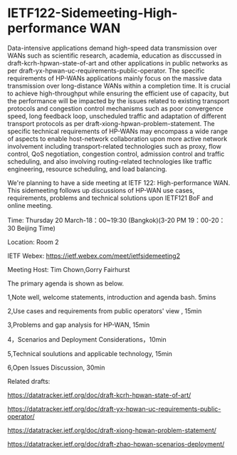 # IETF122-Sidemeeting-High-performance WAN

Data-intensive applications demand high-speed data transmission over WANs such as scientific research, academia, education as 
disccussed in draft-kcrh-hpwan-state-of-art and other applications in public networks as per draft-yx-hpwan-uc-requirements-public-operator.
The specific requirements of HP-WANs applications mainly focus on the massive data transmission over long-distance WANs within a 
completion time. It is crucial to achieve high-throughput while ensuring the efficient use of capacity, but the performance will be impacted by
the issues related to existing transport protocols and congestion control mechanisms such as poor convergence speed, long feedback loop, 
unscheduled traffic and adaptation of different transport protocols as per draft-xiong-hpwan-problem-statement. The specific technical requirements 
of HP-WANs may encompass a wide range of aspects to enable host-network collaboration upon more active network involvement including transport-related
technologies such as proxy, flow control, QoS negotiation, congestion control, admission control and traffic scheduling, and also involving 
routing-related technologies like traffic engineering, resource scheduling, and load balancing.

We're planning to have a side meeting at IETF 122: High-performance WAN. This sidemeeting follows up discussions of HP-WAN use cases, requirements, problems 
and technical solutions upon IETF121 BoF and online meeting.

Time: Thursday 20 March-18：00~19:30 (Bangkok)(3-20 PM 19：00-20：30 Beijing Time)

Location: Room 2

IETF Webex: https://ietf.webex.com/meet/ietfsidemeeting2

Meeting Host: Tim Chown,Gorry Fairhurst

The primary agenda is shown as below.

1,Note well, welcome statements, introduction and agenda bash. 5mins

2,Use cases and requirements from public operators' view , 15min

3,Problems and gap analysis for HP-WAN, 15min

4，Scenarios and Deployment Considerations，10min

5,Technical soulutions and applicable technology, 15min

6,Open Issues Discussion, 30min

Related drafts:

https://datatracker.ietf.org/doc/draft-kcrh-hpwan-state-of-art/

https://datatracker.ietf.org/doc/draft-yx-hpwan-uc-requirements-public-operator/

https://datatracker.ietf.org/doc/draft-xiong-hpwan-problem-statement/

https://datatracker.ietf.org/doc/draft-zhao-hpwan-scenarios-deployment/




